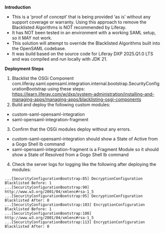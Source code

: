 **Introduction**
- This is a ‘proof of concept’ that is being provided ‘as is’ without any support coverage or warranty. Using this approach to remove the Blacklisted Algorithms is NOT recommended by Liferay.
- It has NOT been tested in an environment with a working SAML setup, so it MAY not work.
- This solution will attempt to override the Blacklisted Algorithms built into the OpenSAML codebase.
- It was build based on the source code for Liferay DXP 2025.Q1.0 LTS and was compiled and run locally with JDK 21.

**Deployment Steps**
1. Blacklist the OSGi Component com.liferay.saml.opensaml.integration.internal.bootstrap.SecurityConfigurationBootstrap using these steps: https://learn.liferay.com/w/dxp/system-administration/installing-and-managing-apps/managing-apps/blacklisting-osgi-components
2. Build and deploy the following custom modules:
- custom-saml-opensaml-integration
- saml-opensaml-integration-fragment
3. Confirm that the OSGi modules deploy without any errors.
- custom-saml-opensaml-integration should show a State of Active from a Gogo Shell lb command 
- saml-opensaml-integration-fragment is a Fragment Module so it should show a State of Resolved from a Gogo Shell lb command 
4. Check the server logs for logging like the following after deploying the modules:
```
...[SecurityConfigurationBootstrap:85] DecryptionConfiguration Blacklisted Before: 1
...[SecurityConfigurationBootstrap:90] http://www.w3.org/2001/04/xmlenc#rsa-1_5
...[SecurityConfigurationBootstrap:95] DecryptionConfiguration Blacklisted After: 0
...[SecurityConfigurationBootstrap:103] EncryptionConfiguration Blacklisted Before: 1
...[SecurityConfigurationBootstrap:108] http://www.w3.org/2001/04/xmlenc#rsa-1_5
...[SecurityConfigurationBootstrap:113] EncryptionConfiguration Blacklisted After: 0
```

